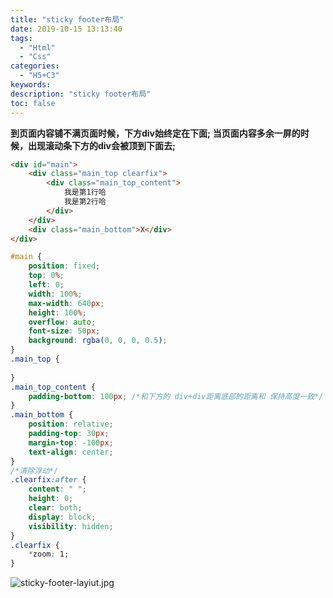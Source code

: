```yaml
---
title: "sticky footer布局"
date: 2019-10-15 13:13:40
tags:
  - "Html"
  - "Css"
categories:
  - "H5+C3"
keywords:
description: "sticky footer布局"
toc: false
---
```

**到页面内容铺不满页面时候，下方div始终定在下面;**
**当页面内容多余一屏的时候，出现滚动条下方的div会被顶到下面去;**
``` html
<div id="main">
    <div class="main_top clearfix">
        <div class="main_top_content">
            我是第1行哈
            我是第2行哈
        </div>
    </div>
    <div class="main_bottom">X</div>
</div>
```
``` css
#main {
    position: fixed;
    top: 0%;
    left: 0;
    width: 100%;
    max-width: 640px;
    height: 100%;
    overflow: auto;
    font-size: 50px;
    background: rgba(0, 0, 0, 0.5);
}
.main_top {
      
}
.main_top_content {
    padding-bottom: 100px; /*和下方的 div+div距离底部的距离和 保持高度一致*/
}
.main_bottom {
    position: relative;
    padding-top: 30px;
    margin-top: -100px;
    text-align: center;
}
/*清除浮动*/
.clearfix:after {
    content: " ";
    height: 0;
    clear: both;
    display: block;
    visibility: hidden;
}
.clearfix {
    *zoom: 1;
}
```
![sticky-footer-layiut.jpg](https://i.loli.net/2019/11/15/MO24bejFJayAIcP.jpg)


